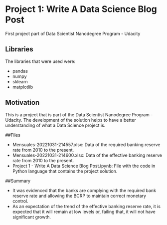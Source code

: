 # Project 1: Write A Data Science Blog Post
First project part of Data Scientist Nanodegree Program - Udacity

## Libraries
The libraries that were used were:
- pandas
- numpy
- sklearn
- matplotlib

## Motivation
This is a project that is part of the Data Scientist Nanodegree Program - Udacity.
The development of the solution helps to have a better understanding of what a Data Science project is.

##Files
- Mensuales-20221031-214557.xlsx: Data of the required banking reserve rate from 2010 to the present.
- Mensuales-20221031-214600.xlsx: Data of the effective banking reserve rate from 2010 to the present.
- Project 1 - Write A Data Science Blog Post.ipynb: File with the code in Python language that contains the project solution.

##Summary
- It was evidenced that the banks are complying with the required bank reserve rate and allowing the BCRP to maintain correct monetary control.
- As an expectation of the trend of the effective banking reserve rate, it is expected that it will remain at low levels or, failing that, it will not have significant growth.


